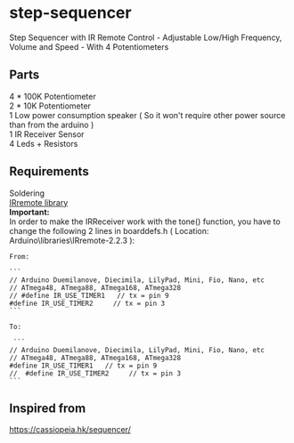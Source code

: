 # step-sequencer

  Step Sequencer with IR Remote Control - Adjustable Low/High Frequency, Volume and Speed - With 4 Potentiometers

## Parts

  4 * 100K Potentiometer<br>
  2 * 10K Potentiometer<br>
  1 Low power consumption speaker ( So it won't require other power source than from the arduino )<br>
  1 IR Receiver Sensor<br>
  4 Leds + Resistors<br>
  
  
## Requirements

  Soldering<br>
  [IRremote library](https://www.arduinolibraries.info/libraries/i-rremote)<br>
  **Important:**<br>
    In order to make the IRReceiver work with the tone() function, you have to change the following 2 lines in boarddefs.h ( Location: Arduino\libraries\IRremote-2.2.3 ):
    
    From:
    
    ```
    // Arduino Duemilanove, Diecimila, LilyPad, Mini, Fio, Nano, etc
    // ATmega48, ATmega88, ATmega168, ATmega328
    // #define IR_USE_TIMER1   // tx = pin 9
    #define IR_USE_TIMER2     // tx = pin 3
    ```
    
    To:
    
     ```
    // Arduino Duemilanove, Diecimila, LilyPad, Mini, Fio, Nano, etc
    // ATmega48, ATmega88, ATmega168, ATmega328
    #define IR_USE_TIMER1   // tx = pin 9
    //	#define IR_USE_TIMER2     // tx = pin 3
    ```
 
## Inspired from

  https://cassiopeia.hk/sequencer/
